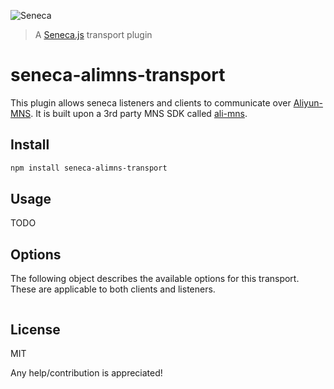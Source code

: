 ![Seneca](http://senecajs.org/files/assets/seneca-logo.png)

> A [Seneca.js][1] transport plugin

# seneca-alimns-transport
This plugin allows seneca listeners and clients to communicate over [Aliyun-MNS][2].
It is built upon a 3rd party MNS SDK called [ali-mns][3].

## Install

```sh
npm install seneca-alimns-transport
```

## Usage
TODO

## Options
The following object describes the available options for this transport. These are applicable to both clients and listeners.

```json
```


## License
MIT

Any help/contribution is appreciated!

[1]: https://senecajs.org/
[2]: https://www.aliyun.com/product/mns
[3]: https://github.com/InCar/ali-mns
